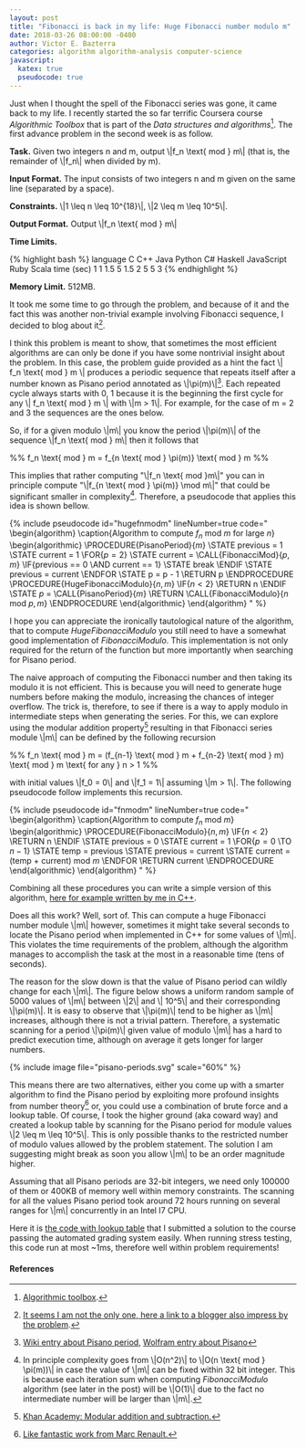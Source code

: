 ```yaml
---
layout: post
title: "Fibonacci is back in my life: Huge Fibonacci number modulo m"
date: 2018-03-26 08:00:00 -0400
author: Victor E. Bazterra
categories: algorithm algorithm-analysis computer-science
javascript:
  katex: true
  pseudocode: true
---
```


Just when I thought the spell of the Fibonacci series was gone, it came back to my life. I recently started the so far terrific Coursera course *Algorithmic Toolbox* that is part of the *Data structures and algorithms*[^1]. The first advance problem in the second week is as follow.

**Task.** Given two integers n and m, output \\|f_n \text{ mod } m\\| (that is, the remainder of \\|f_n\\| when divided by m).

**Input Format.** The input consists of two integers n and m given on the same line (separated by a space).

**Constraints.** \\|1 \leq n \leq 10^{18}\\|, \\|2 \leq m \leq 10^5\\|.

**Output Format.** Output  \\|f_n \text{ mod } m\\|

**Time Limits.**

{% highlight bash %}
language   C  C++  Java  Python  C#   Haskell  JavaScript  Ruby  Scala
time (sec) 1  1    1.5   5       1.5  2        5           5     3
{% endhighlight %}

**Memory Limit.** 512MB.

It took me some time to go through the problem, and because of it and the fact this was another non-trivial example involving Fibonacci sequence, I decided to blog about it[^2].

I think this problem is meant to show, that sometimes the most efficient algorithms are can only be done if you have some nontrivial insight about the problem. In this case, the problem guide provided as a hint the fact \\| f_n \text{ mod } m \\| produces a periodic sequence that repeats itself after a number known as Pisano period annotated as \\|\pi(m)\\|[^3]. Each repeated cycle always starts with 0, 1 because it is the beginning the first cycle for any \\| f_n \text{ mod } m \\| with \\|m > 1\\|. For example, for the case of m = 2 and 3 the sequences are the ones below.

So, if for a given modulo \\|m\\| you know the period \\|\pi(m)\\| of the sequence \\|f_n \text{ mod } m\\| then it follows that

<p>%%
f_n \text{ mod } m = f_{n \text{ mod } \pi(m)} \text{ mod } m
%%</p>

This implies that rather computing "\\|f_n \text{ mod }m\\|" you can in principle compute "\\|f_{n \text{ mod } \pi(m)} \mod m\\|" that could be significant smaller in complexity[^4]. Therefore, a pseudocode that applies this idea is shown bellow.

{% include pseudocode id="hugefnmodm" lineNumber=true code="
\begin{algorithm}
\caption{Algorithm to compute $f_n \text{ mod } m$ for large $n$}
\begin{algorithmic}
\PROCEDURE{PisanoPeriod}{$m$}
    \STATE previous = 1
    \STATE current = 1
    \FOR{$p = 2$}
        \STATE current = \CALL{FibonacciMod}{$p, m$}
        \IF{previous == 0 \AND current == 1}
          \STATE break
        \ENDIF
        \STATE previous = current
    \ENDFOR
    \STATE p = p - 1
    \RETURN p
\ENDPROCEDURE
\PROCEDURE{HugeFibonacciModulo}{$n,m$}
    \IF{$n < 2$}
        \RETURN n
    \ENDIF
    \STATE $p$ = \CALL{PisanoPeriod}{$m$}
    \RETURN \CALL{FibonacciModulo}{$n \text{ mod } p,m$}
\ENDPROCEDURE
\end{algorithmic}
\end{algorithm}
" %}

I hope you can appreciate the ironically tautological nature of the algorithm, that to compute *HugeFibonacciModulo* you still need to have a somewhat good implementation of *FibonacciModulo*. This implementation is not only required for the return of the function but more importantly when searching for Pisano period.

The naive approach of computing the Fibonacci number and then taking its modulo it is not efficient. This is because you will need to generate huge numbers before making the modulo, increasing the chances of integer overflow. The trick is, therefore, to see if there is a way to apply modulo in intermediate steps when generating the series. For this, we can explore using the modular addition property[^5] resulting in that Fibonacci series module \\|m\\| can be defined by the following recursion

<p>%%
f_n \text{ mod } m = (f_{n-1} \text{ mod } m + f_{n-2} \text{ mod } m) \text{ mod } m \text{   for any   } n > 1
%%</p>

with initial values \\|f_0 = 0\\| and \\|f_1 = 1\\| assuming \\|m > 1\\|. The following pseudocode follow implements this recursion.

{% include pseudocode id="fnmodm" lineNumber=true code="
\begin{algorithm}
\caption{Algorithm to compute $f_n \text{ mod } m$}
\begin{algorithmic}
\PROCEDURE{FibonacciModulo}{$n,m$}
    \IF{$n < 2$}
        \RETURN n
    \ENDIF
     \STATE previous = 0
     \STATE current  = 1
     \FOR{$p = 0$ \TO $n - 1$}
         \STATE temp = previous
         \STATE previous = current
         \STATE current = (temp + current) mod $m$
     \ENDFOR
     \RETURN current
\ENDPROCEDURE
\end{algorithmic}
\end{algorithm}
" %}

Combining all these procedures you can write a simple version of this algorithm, [here for example written by me in C++](https://github.com/baites/examples/blob/master/courses/data-structure-and-algorithms/algorithm-toolbox/week2/fibonacci_huge/fibonacci_huge_scan.cpp).

Does all this work? Well, sort of. This can compute a huge Fibonacci number module \\|m\\| however, sometimes it might take several seconds to locate the Pisano period when implemented in C++ for some values of \\|m\\|. This violates the time requirements of the problem, although the algorithm manages to accomplish the task at the most in a reasonable time (tens of seconds).

The reason for the slow down is that the value of Pisano period can wildly change for each \\|m\\|. The figure below shows a uniform random sample of 5000 values of \\|m\\| between \\|2\\| and \\| 10^5\\| and their corresponding \\|\pi(m)\\|. It is easy to observe that \\|\pi(m)\\| tend to be higher as \\|m\\| increases, although there is not a trivial pattern. Therefore, a systematic scanning for a period \\|\pi(m)\\| given value of modulo \\|m\\| has a hard to predict execution time, although on average it gets longer for larger numbers.

{% include image file="pisano-periods.svg" scale="60%" %}

This means there are two alternatives, either you come up with a smarter algorithm to find the Pisano period by exploiting more profound insights from number theory[^6] or, you could use a combination of brute force and a lookup table. Of course, I took the higher ground (aka coward way) and created a lookup table by scanning for the Pisano period for module values \\|2 \leq m \leq 10^5\\|. This is only possible thanks to the restricted number of modulo values allowed by the problem statement. The solution I am suggesting might break as soon you allow \\|m\\| to be an order magnitude higher.

Assuming that all Pisano periods are 32-bit integers, we need only 100000 of them or 400KB of memory well within memory constraints. The scanning for all the values Pisano period took around 72 hours running on several ranges for \\|m\\| concurrently in an Intel I7 CPU.

Here it is [the code with lookup table](https://github.com/baites/examples/blob/master/courses/data-structure-and-algorithms/algorithm-toolbox/week2/fibonacci_huge/fibonacci_huge_solution.cpp) that I submitted a solution to the course passing the automated grading system easily. When running stress testing, this code run at most ~1ms, therefore well within problem requirements!

#### References

[^1]: [Algorithmic toolbox](https://www.coursera.org/learn/algorithmic-toolbox/home/welcome).

[^2]: [It seems I am not the only one, here a link to a blogger also impress by the problem](https://medium.com/competitive/huge-fibonacci-number-modulo-m-6b4926a5c836).  

[^3]: [Wiki entry about Pisano period](https://en.wikipedia.org/wiki/Pisano_period), [Wolfram entry about Pisano](http://mathworld.wolfram.com/PisanoPeriod.html)

[^4]: In principle complexity goes from \\|O(n^2)\\| to \\|O(n \text{ mod } \pi(m))\\| in case the value of \\|m\\| can be fixed within 32 bit integer. This is because each iteration sum when computing *FibonacciModulo* algorithm (see later in the post) will be \\|O(1)\\| due to the fact no intermediate number will be larger than \\|m\\|.

[^5]: [Khan Academy: Modular addition and subtraction.](https://www.khanacademy.org/computing/computer-science/cryptography/modarithmetic/a/modular-addition-and-subtraction)

[^6]: [Like fantastic work from Marc Renault.](http://webspace.ship.edu/msrenault/fibonacci/fib.htm)
